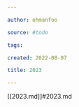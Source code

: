 ```yaml
---

author: ohmanfoo

source: #todo

tags: 

created: 2022-08-07

title: 2023

---
```

[[2023.md]]#2023.md